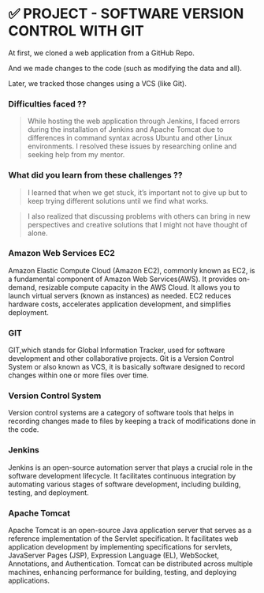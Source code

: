 # ✅ PROJECT - SOFTWARE VERSION CONTROL WITH GIT

 At first, we cloned a web application from a GitHub Repo.

 And we made changes to the code (such as modifying the data and all).

 Later, we tracked those changes using a VCS (like Git).

### Difficulties faced ??
> While hosting the web application through Jenkins, I faced errors during the installation of Jenkins and Apache Tomcat due to differences in command syntax across Ubuntu and other Linux environments. I resolved these issues by researching online and seeking help from my mentor.

### What did you learn from these challenges ??
> I learned that when we get stuck, it’s important not to give up but to keep trying different solutions until we find what works.

> I also realized that discussing problems with others can bring in new perspectives and creative solutions that I might not have thought of alone.

### Amazon Web Services EC2
Amazon Elastic Compute Cloud (Amazon EC2), commonly known as EC2, is a fundamental component of Amazon Web Services(AWS). It provides on-demand, resizable compute capacity in the AWS Cloud.
It allows you to launch virtual servers (known as instances) as needed.
EC2 reduces hardware costs, accelerates application development, and simplifies deployment.
### GIT
GIT,which stands for Global Information Tracker, used for software development and other collaborative projects. Git is a Version Control System or also known as VCS, it is basically software designed to record changes within one or more files over time. 
### Version Control System
Version control systems are a category of software tools that helps in recording changes made to files by keeping a track of modifications done in the code.
### Jenkins
Jenkins is an open-source automation server that plays a crucial role in the software development lifecycle. It facilitates continuous integration by automating various stages of software development, including building, testing, and deployment.
### Apache Tomcat
Apache Tomcat is an open-source Java application server that serves as a reference implementation of the Servlet specification. It facilitates web application development by implementing specifications for servlets, JavaServer Pages (JSP), Expression Language (EL), WebSocket, Annotations, and Authentication.
Tomcat can be distributed across multiple machines, enhancing performance for building, testing, and deploying applications.
